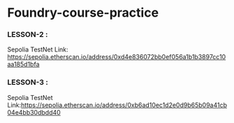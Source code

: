 # Foundry-course-practice

### LESSON-2 :
Sepolia TestNet Link: https://sepolia.etherscan.io/address/0xd4e836072bb0ef056a1b1b3897cc10aa185d1bfa
  
### LESSON-3 :
Sepolia TestNet Link:https://sepolia.etherscan.io/address/0xb6ad10ec1d2e0d9b65b09a41cb04e4bb30dbdd40
